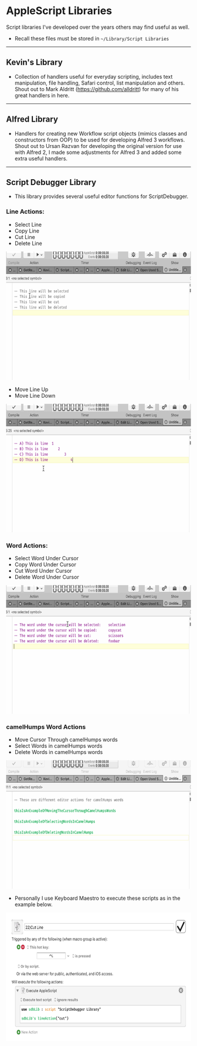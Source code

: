 # AppleScript Libraries

Script libraries I've developed over the years others may find useful as well.

- Recall these files must be stored in ``~/Library/Script Libraries``

____
## Kevin's Library
- Collection of handlers useful for everyday scripting, includes text manipulation, file handling, Safari control, list manipulation and others. Shout out to Mark Aldritt (https://github.com/alldritt) for many of his great handlers in here.
____
## Alfred Library
- Handlers for creating new Workflow script objects (mimics classes and constructors from OOP) to be used for developing Alfred 3 workflows. Shout out to Ursan Razvan for developing the original version for use with Alfred 2, I made some adjustments for Alfred 3 and added some extra useful handlers.
____
## Script Debugger Library
- This library provides several useful editor functions for ScriptDebugger.

### Line Actions:
- Select Line
- Copy Line
- Cut Line
- Delete Line

<div align="center">
  <img src="./imgs/selectCutCopyLine.gif" alt="selectCutCopyLine" height="350">
</div>


- Move Line Up
- Move Line Down

<div align="center">
  <img src="./imgs/moveLineUpDown.gif" alt="moveLineUpDown" height="350">
</div>



### Word Actions:
- Select Word Under Cursor
- Copy Word Under Cursor
- Cut Word Under Cursor
- Delete Word Under Cursor

<div align="center">
  <img src="./imgs/selectCutCopyWord.gif" alt="selectCutCopyWord" height="350">
</div>


### camelHumps Word Actions
- Move Cursor Through camelHumps words
- Select Words in camelHumps words
- Delete Words in camelHumps words

<div align="center">
  <img src="./imgs/selectCopyDeleteCamelHumps.gif" alt="selectCopyDeleteCamelHumps" height="350">
</div>



- Personally I use Keyboard Maestro to execute these scripts as in the example below.

<div align="center">
  <img src="./imgs/macro.png" alt="macro" height="350">
</div>
